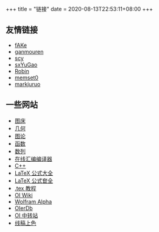 +++
title = "链接"
date = 2020-08-13T22:53:11+08:00
+++

## 友情链接

- [fAKe](https://arthas.org/)
- [ganmouren](https://ganmouren.github.io/)
- [scy](https://shencys.github.io/)
- [sxYuGao](https://sxyugao.top/)
- [Robin](https://mr-robin.top/)
- [memset0](https://memset0.cn/)
- [markjuruo](https://markjuruo.github.io/)

## 一些网站

- [图床](https://sm.ms/)
- [几何](https://csacademy.com/app/geometry_widget/)
- [图论](https://csacademy.com/app/graph_editor/)
- [函数](https://www.desmos.com/calculator)
- [数列](http://oeis.org/)
- [在线汇编编译器](https://gcc.godbolt.org/)
- [C++](http://www.cplusplus.com/)
- [LaTeX 公式大全](https://www.luogu.org/blog/IowaBattleship/latex-gong-shi-tai-quan)
- [LaTeX 公式奆全](https://blog.csdn.net/garfielder007/article/details/51646604)
- [.tex 教程](https://www.cnblogs.com/jingwhale/p/4250296.html)
- [OI Wiki](https://oi-wiki.org/)
- [Wolfram Alpha](http://www.wolframalpha.com/)
- [OIerDb](http://bytew.net/OIer/)
- [OI 中转站](https://yhx-12243.github.io/OI-transit/)
- [线稿上色](https://paintschainer.preferred.tech/index_zh.html)

